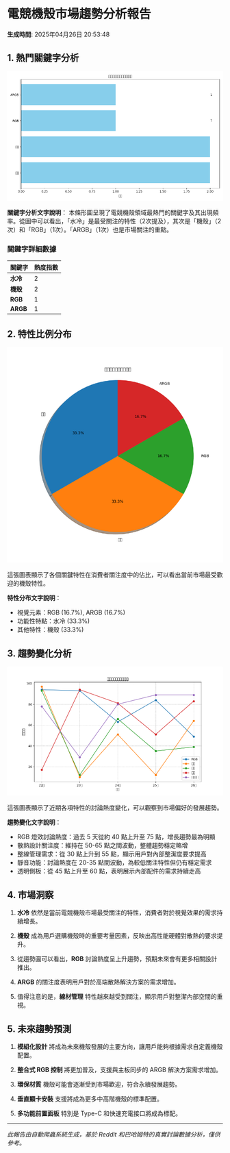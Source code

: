 # 電競機殼市場趨勢分析報告

**生成時間**: 2025年04月26日 20:53:48

## 1. 熱門關鍵字分析

![關鍵字頻率分析](../images/market_trends_20250426_205348_barplot.png)

**關鍵字分析文字說明**：
本條形圖呈現了電競機殼領域最熱門的關鍵字及其出現頻率。從圖中可以看出，「水冷」是最受關注的特性（2次提及），其次是「機殼」（2次）和「RGB」（1次）。「ARGB」（1次）也是市場關注的重點。

### 關鍵字詳細數據

| 關鍵字 | 熱度指數 |
| --- | --- |
| **水冷** | 2 |
| **機殼** | 2 |
| **RGB** | 1 |
| **ARGB** | 1 |

## 2. 特性比例分布

![特性比例分布](../images/market_trends_20250426_205348_pieplot.png)

這張圖表顯示了各個關鍵特性在消費者關注度中的佔比，可以看出當前市場最受歡迎的機殼特性。

**特性分布文字說明**：
* 視覺元素：RGB (16.7%), ARGB (16.7%)
* 功能性特點：水冷 (33.3%)
* 其他特性：機殼 (33.3%)

## 3. 趨勢變化分析

![趨勢變化分析](../images/market_trends_20250426_205348_trendplot.png)

這張圖表顯示了近期各項特性的討論熱度變化，可以觀察到市場偏好的發展趨勢。

**趨勢變化文字說明**：
* RGB 燈效討論熱度：過去 5 天從約 40 點上升至 75 點，增長趨勢最為明顯
* 散熱設計關注度：維持在 50-65 點之間波動，整體趨勢穩定略增
* 整線管理需求：從 30 點上升到 55 點，顯示用戶對內部整潔度要求提高
* 靜音功能：討論熱度在 20-35 點間波動，為較低關注特性但仍有穩定需求
* 透明側板：從 45 點上升至 60 點，表明展示內部配件的需求持續走高

## 4. 市場洞察

1. **水冷** 依然是當前電競機殼市場最受關注的特性，消費者對於視覺效果的需求持續增長。

2. **機殼** 成為用戶選購機殼時的重要考量因素，反映出高性能硬體對散熱的要求提升。

3. 從趨勢圖可以看出，**RGB** 討論熱度呈上升趨勢，預期未來會有更多相關設計推出。

4. **ARGB** 的關注度表明用戶對於高端散熱解決方案的需求增加。

5. 值得注意的是，**線材管理** 特性越來越受到關注，顯示用戶對整潔內部空間的重視。


## 5. 未來趨勢預測

1. **模組化設計** 將成為未來機殼發展的主要方向，讓用戶能夠根據需求自定義機殼配置。

2. **整合式 RGB 控制** 將更加普及，支援與主板同步的 ARGB 解決方案需求增加。

3. **環保材質** 機殼可能會逐漸受到市場歡迎，符合永續發展趨勢。

4. **垂直顯卡安裝** 支援將成為更多中高階機殼的標準配置。

5. **多功能前置面板** 特別是 Type-C 和快速充電接口將成為標配。


---

*此報告由自動爬蟲系統生成，基於 Reddit 和巴哈姆特的真實討論數據分析，僅供參考。*